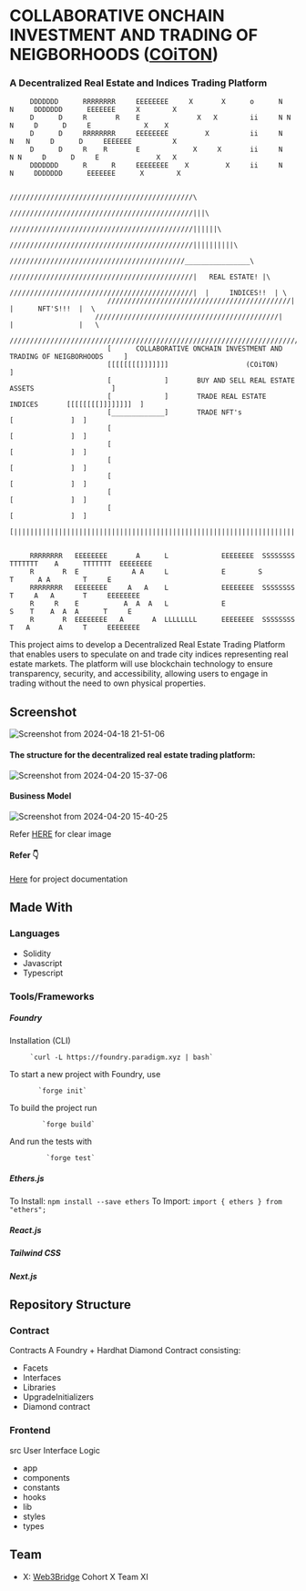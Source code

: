 # COLLABORATIVE ONCHAIN INVESTMENT AND TRADING OF NEIGBORHOODS ([COiTON](https://urban-xchange.vercel.app/))
### A Decentralized Real Estate and Indices Trading Platform

         DDDDDDD      RRRRRRRR     EEEEEEEE     X       X      o      N       N     DDDDDDD      EEEEEEE     X        X
         D      D     R       R    E              X   X        ii     N N     N     D      D     E             X    X
         D      D     RRRRRRRR     EEEEEEEE         X          ii     N   N   N     D      D     EEEEEEE          X
         D      D     R    R       E             X     X       ii     N     N N     D      D     E              X   X
         DDDDDDD      R      R     EEEEEEEE    X         X     ii     N       N     DDDDDDD      EEEEEEE      X        X

                                               /////////////////////////////////////////////\
                                             /////////////////////////////////////////////|||\
                                           /////////////////////////////////////////////||||||\
                                        /////////////////////////////////////////////||||||||||\
                                     ///////////////////////////////////////////________________\
                                  /////////////////////////////////////////////|   REAL ESTATE! |\
                               /////////////////////////////////////////////|  |     INDICES!!  | \
                            /////////////////////////////////////////////|     |      NFT'S!!!  |  \
                         /////////////////////////////////////////////|        |                |   \
                       ///////////////////////////////////////////////////////////////////////////////\
                            [      COLLABORATIVE ONCHAIN INVESTMENT AND TRADING OF NEIGBORHOODS     ]
                            [[[[[[[[]]]]]]]                   (COiTON)                               ]
                            [             ]       BUY AND SELL REAL ESTATE ASSETS                   ]
                            [             ]       TRADE REAL ESTATE INDICES       [[[[[[[[]]]]]]]]  ]
                            [_____________]       TRADE NFT's                     [              ]  ]
                            [                                                     [              ]  ]
                            [                                                     [              ]  ]
                            [                                                     [              ]  ]
                            [                                                     [              ]  ]
                            [                                                     [              ]  ]
                            [                                                     [              ]  ]
                            [|||||||||||||||||||||||||||||||||||||||||||||||||||||||||||||||||||||||]
              
         
         RRRRRRRR   EEEEEEEE       A      L             EEEEEEEE  SSSSSSSS  TTTTTTT    A      TTTTTTT  EEEEEEEE
         R       R  E             A A     L             E        S             T      A A        T     E
         RRRRRRRR   EEEEEEEE     A   A    L             EEEEEEEE  SSSSSSSS     T     A   A       T     EEEEEEEE
         R     R    E           A  A  A   L             E                 S    T    A  A  A      T     E
         R       R  EEEEEEEE   A       A  LLLLLLLL      EEEEEEEE  SSSSSSSS     T   A       A     T     EEEEEEEE
         

This project aims to develop a Decentralized Real Estate Trading Platform that enables users to speculate on and trade city indices representing real estate markets. The platform will use blockchain technology to ensure transparency, security, and accessibility, allowing users to engage in trading without the need to own physical properties.

## Screenshot
![Screenshot from 2024-04-18 21-51-06](https://github.com/WebSculptor/decentralized-real-estate-trading-platform/assets/137540755/ac087875-54b4-4c41-959c-41cdf80b5265)

#### The structure for the decentralized real estate trading platform:
![Screenshot from 2024-04-20 15-37-06](https://github.com/WebSculptor/decentralized-real-estate-trading-platform/assets/137540755/ba5823d1-2702-4895-9868-c7ca415e7d13)

#### Business Model
![Screenshot from 2024-04-20 15-40-25](https://github.com/WebSculptor/decentralized-real-estate-trading-platform/assets/137540755/68fe9a28-a93c-4391-be80-b16aa96c3d61)

Refer [HERE](https://miro.com/app/board/uXjVKSLpxGc=/?share_link_id=836656075422) for clear image

#### Refer :point_down:
  [Here](https://docs.google.com/document/d/16zT6QBD0OLYLt4DStwxQAO-kORfeXYmqucrKSnFvW3k/edit) for project documentation


## Made With
  ### Languages
   * Solidity
   * Javascript
   * Typescript

 ### Tools/Frameworks
##### Foundry
Installation (CLI)

         `curl -L https://foundry.paradigm.xyz | bash`
           
To start a new project with Foundry, use

           `forge init`
To build the project run

            `forge build`
And run the tests with 

             `forge test`
             
  ##### Ethers.js
  To Install: `npm install --save ethers`
  To Import: `import { ethers } from "ethers";`
  
  ##### React.js
  ##### Tailwind CSS
  ##### Next.js

## Repository Structure
 ### Contract
   Contracts
   A Foundry + Hardhat Diamond Contract
   consisting:
   * Facets
   * Interfaces
   * Libraries
   * UpgradeInitializers
   * Diamond contract
 ### Frontend
   src
   User Interface Logic
   * app
   * components
   * constants
   * hooks
   * lib
   * styles
   * types
   

## Team
 * X: [Web3Bridge](https://twitter.com/Web3Bridge) Cohort X Team XI


